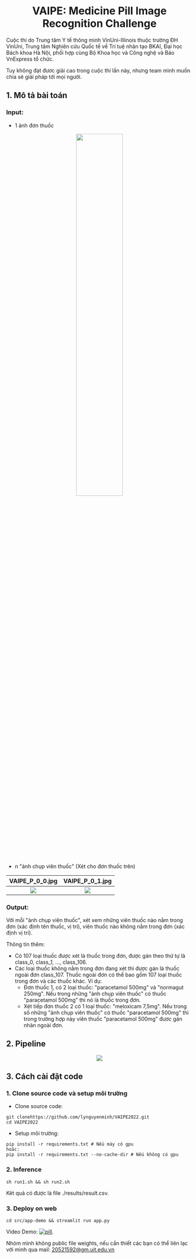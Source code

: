 # <center>VAIPE: Medicine Pill Image Recognition Challenge</center>

Cuộc thi do Trung tâm Y tế thông minh VinUni-Illinois thuộc trường ĐH VinUni, Trung tâm Nghiên cứu Quốc tế về Trí tuệ nhân tạo BKAI, Đại học Bách khoa Hà Nội, phối hợp cùng Bộ Khoa học và Công nghệ và Báo VnExpress tổ chức.

Tuy không đạt đươc giải cao trong cuộc thi lần này, nhưng team mình muốn chia sẻ giải pháp tới mọi người.


## 1. Mô tả bài toán

### Input: 
- 1 ảnh đơn thuốc

<center>
<img src="./data/testset/prescription/image/VAIPE_P_TEST_NEW_0.png" width="50%" height="auto"/>
</center>

- n "ảnh chụp viên thuốc" (Xét cho đơn thuốc trên)


VAIPE_P_0_0.jpg             |  VAIPE_P_0_1.jpg 
:-------------------------:|:-------------------------:
<img src="./data/testset/pill/image/VAIPE_P_0_0.jpg" />|  <img src="./data/testset/pill/image/VAIPE_P_0_1.jpg" /> 




### Output: 
Với mỗi "ảnh chụp viên thuốc", xét xem những viên thuốc nào nằm trong đơn (xác định tên thuốc, vị trí), viên thuốc nào không nằm trong đơn (xác định vị trí).

Thông tin thêm: 
- Có 107 loại thuốc được xét là thuốc trong đơn, được gán theo thứ tự là class_0, class_1, ..., class_106.
- Các loại thuốc không nằm trong đơn đang xét thì được gán là thuốc ngoài đơn class_107. Thuốc ngoài đơn có thể bao gồm 107 loại thuốc trong đơn và các thuốc khác.
Ví dụ: 
    * Đơn thuốc 1, có 2 loại thuốc: "paracetamol 500mg" và "normagut 250mg". Nếu trong những "ảnh chụp viên thuốc" có thuốc "paracetamol 500mg" thì nó là thuốc trong đơn.
    * Xét tiếp đơn thuốc 2 có 1 loại thuốc: "meloxicam 7,5mg". Nếu trong số những "ảnh chụp viên thuốc" có thuốc "paracetamol 500mg" thì trong trường hợp này viên thuốc "paracetamol 500mg" đươc gán nhãn ngoài đơn.

## 2. Pipeline

<center>
<img src="./pipeline.png"/>
</center>

## 3. Cách cài đặt code

### 1. Clone source code và setup môi trường
- Clone source code:

```
git clonehttps://github.com/lynguyenminh/VAIPE2022.git
cd VAIPE2022
```

- Setup môi trường: 

```
pip install -r requirements.txt # Nếu máy có gpu
hoăc: 
pip install -r requirements.txt --no-cache-dir # Nếu không có gpu
```
### 2. Inference
```
sh run1.sh && sh run2.sh
```
Kêt quả có được là file ./results/result.csv.

### 3. Deploy on web
```
cd src/app-demo && streamlit run app.py
```
Video Demo: [![pill](https://user-images.githubusercontent.com/82688630/212629320-c38094c3-80fd-46c8-877d-2b2823d9d9e6.png)](https://www.youtube.com/watch?v=OYYjpOT2W-k).






Nhóm mình không public file weights, nếu cần thiết các bạn có thể liên lạc với mình qua mail: 20521592@gm.uit.edu.vn
